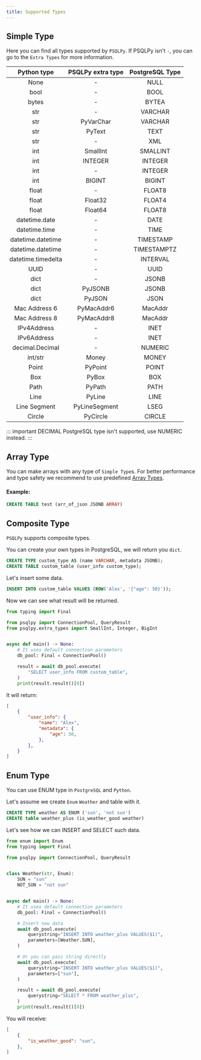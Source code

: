 ```yaml
---
title: Supported Types
---
```


## Simple Type
Here you can find all types supported by `PSQLPy`. If PSQLPy isn't `-`, you can go to the `Extra Types` for more information.

| Python type | PSQLPy extra type | PostgreSQL Type
| :---: | :---: | :---: |
| None | - | NULL |
| bool | - | BOOL |
| bytes | - | BYTEA |
| str | - | VARCHAR |
| str | PyVarChar | VARCHAR |
| str | PyText | TEXT |
| str | - | XML |
| int | SmallInt | SMALLINT |
| int | INTEGER | INTEGER |
| int | - | INTEGER |
| int | BIGINT | BIGINT |
| float | - | FLOAT8 |
| float | Float32 | FLOAT4 |
| float | Float64 | FLOAT8 |
| datetime.date | - | DATE |
| datetime.time | - | TIME |
| datetime.datetime | - | TIMESTAMP |
| datetime.datetime | - | TIMESTAMPTZ |
| datetime.timedelta | - | INTERVAL |
| UUID | - | UUID |
| dict | - | JSONB |
| dict | PyJSONB | JSONB |
| dict | PyJSON | JSON |
| Mac Address 6 | PyMacAddr6 | MacAddr |
| Mac Address 8 | PyMacAddr8 | MacAddr |
| IPv4Address | - | INET |
| IPv6Address | - | INET |
| decimal.Decimal | - | NUMERIC |
| int/str | Money | MONEY |
| Point | PyPoint | POINT |
| Box | PyBox | BOX |
| Path | PyPath | PATH |
| Line | PyLine | LINE |
| Line Segment | PyLineSegment | LSEG |
| Circle | PyCircle | CIRCLE |

::: important
DECIMAL PostgreSQL type isn't supported, use NUMERIC instead.
:::


## Array Type

You can make arrays with any type of `Simple Type`s.
For better performance and type safety we recommend to use predefined [Array Types](./array_types.md).

#### Example:
```sql
CREATE TABLE test (arr_of_json JSONB ARRAY)
```

## Composite Type
`PSQLPy` supports composite types.

You can create your own types in PostgreSQL, we will return you `dict`.
```sql
CREATE TYPE custom_type AS (name VARCHAR, metadata JSONB);
CREATE TABLE custom_table (user_info custom_type);
```

Let's insert some data.

```sql
INSERT INTO custom_table VALUES (ROW('Alex', '{"age": 50}'));
```

Now we can see what result will be returned.
```python
from typing import Final

from psqlpy import ConnectionPool, QueryResult
from psqlpy.extra_types import SmallInt, Integer, BigInt


async def main() -> None:
    # It uses default connection parameters
    db_pool: Final = ConnectionPool()

    result = await db_pool.execute(
        "SELECT user_info FROM custom_table",
    )
    print(result.result()[0])
```
It will return:
```json
[
    {
        "user_info": {
            "name": "Alex",
            "metadata": {
                "age": 50,
            },
        },
    }
]
```

## Enum Type
You can use ENUM type in `PostgreSQL` and `Python`.

Let's assume we create `Enum` `Weather` and table with it.
```sql
CREATE TYPE weather AS ENUM ('sun', 'not sun')
CREATE table weather_plus (is_weather_good weather)
```

Let's see how we can INSERT and SELECT such data.

```python
from enum import Enum
from typing import Final

from psqlpy import ConnectionPool, QueryResult


class Weather(str, Enum):
    SUN = "sun"
    NOT_SUN = "not sun"


async def main() -> None:
    # It uses default connection parameters
    db_pool: Final = ConnectionPool()

    # Insert new data
    await db_pool.execute(
        querystring="INSERT INTO weather_plus VALUES($1)",
        parameters=[Weather.SUN],
    )

    # Or you can pass string directly
    await db_pool.execute(
        querystring="INSERT INTO weather_plus VALUES($1)",
        parameters=["sun"],
    )

    result = await db_pool.execute(
        querystring="SELECT * FROM weather_plus",
    )
    print(result.result()[0])
```
You will receive:
```json
[
    {
        "is_weather_good": "sun",
    },
]
```
